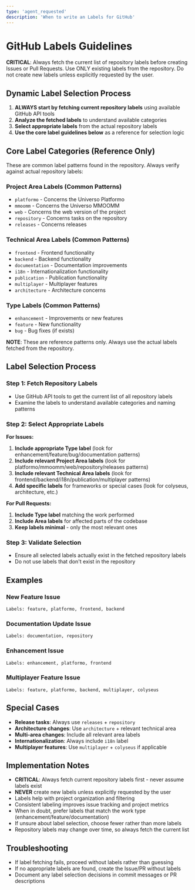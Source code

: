 ```yaml
---
type: 'agent_requested'
description: 'When to write an Labels for GitHub'
---
```


# GitHub Labels Guidelines

**CRITICAL**: Always fetch the current list of repository labels before creating Issues or Pull Requests. Use ONLY existing labels from the repository. Do not create new labels unless explicitly requested by the user.

## Dynamic Label Selection Process

1. **ALWAYS start by fetching current repository labels** using available GitHub API tools
2. **Analyze the fetched labels** to understand available categories
3. **Select appropriate labels** from the actual repository labels
4. **Use the core label guidelines below** as a reference for selection logic

## Core Label Categories (Reference Only)

These are common label patterns found in the repository. Always verify against actual repository labels:

### Project Area Labels (Common Patterns)
- `platformo` - Concerns the Universo Platformo
- `mmoomm` - Concerns the Universo MMOOMM  
- `web` - Concerns the web version of the project
- `repository` - Concerns tasks on the repository
- `releases` - Concerns releases

### Technical Area Labels (Common Patterns)
- `frontend` - Frontend functionality
- `backend` - Backend functionality
- `documentation` - Documentation improvements
- `i18n` - Internationalization functionality
- `publication` - Publication functionality
- `multiplayer` - Multiplayer features
- `architecture` - Architecture concerns

### Type Labels (Common Patterns)
- `enhancement` - Improvements or new features
- `feature` - New functionality
- `bug` - Bug fixes (if exists)

**NOTE**: These are reference patterns only. Always use the actual labels fetched from the repository.

## Label Selection Process

### Step 1: Fetch Repository Labels
- Use GitHub API tools to get the current list of all repository labels
- Examine the labels to understand available categories and naming patterns

### Step 2: Select Appropriate Labels
**For Issues:**
1. **Include appropriate Type label** (look for enhancement/feature/bug/documentation patterns)
2. **Include relevant Project Area labels** (look for platformo/mmoomm/web/repository/releases patterns)
3. **Include relevant Technical Area labels** (look for frontend/backend/i18n/publication/multiplayer patterns)
4. **Add specific labels** for frameworks or special cases (look for colyseus, architecture, etc.)

**For Pull Requests:**
1. **Include Type label** matching the work performed
2. **Include Area labels** for affected parts of the codebase  
3. **Keep labels minimal** - only the most relevant ones

### Step 3: Validate Selection
- Ensure all selected labels actually exist in the fetched repository labels
- Do not use labels that don't exist in the repository

## Examples

### New Feature Issue
```
Labels: feature, platformo, frontend, backend
```

### Documentation Update Issue
```
Labels: documentation, repository
```

### Enhancement Issue
```
Labels: enhancement, platformo, frontend
```

### Multiplayer Feature Issue
```
Labels: feature, platformo, backend, multiplayer, colyseus
```

## Special Cases

- **Release tasks**: Always use `releases` + `repository`
- **Architecture changes**: Use `architecture` + relevant technical area
- **Multi-area changes**: Include all relevant area labels
- **Internationalization**: Always include `i18n` label
- **Multiplayer features**: Use `multiplayer` + `colyseus` if applicable

## Implementation Notes

- **CRITICAL**: Always fetch current repository labels first - never assume labels exist
- **NEVER** create new labels unless explicitly requested by the user
- Labels help with project organization and filtering
- Consistent labeling improves issue tracking and project metrics
- When in doubt, prefer labels that match the work type (enhancement/feature/documentation)
- If unsure about label selection, choose fewer rather than more labels
- Repository labels may change over time, so always fetch the current list

## Troubleshooting

- If label fetching fails, proceed without labels rather than guessing
- If no appropriate labels are found, create the Issue/PR without labels
- Document any label selection decisions in commit messages or PR descriptions